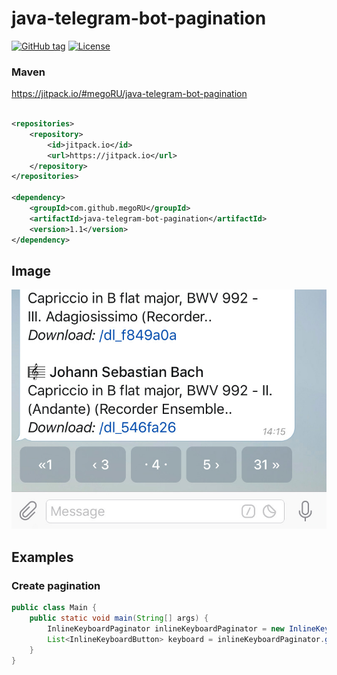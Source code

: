 # java-telegram-bot-pagination

[![GitHub tag](https://img.shields.io/github/tag/megoRU/java-telegram-bot-pagination?include_prereleases=&sort=semver&color=blue)](https://github.com/megoRU/java-telegram-bot-pagination/releases/)
[![License](https://img.shields.io/badge/License-MIT-blue)](#license)

### Maven

https://jitpack.io/#megoRU/java-telegram-bot-pagination

```xml

<repositories>
    <repository>
        <id>jitpack.io</id>
        <url>https://jitpack.io</url>
    </repository>
</repositories>

<dependency>
    <groupId>com.github.megoRU</groupId>
    <artifactId>java-telegram-bot-pagination</artifactId>
    <version>1.1</version>
</dependency>
```

## Image

![image](https://github.com/megoRU/java-telegram-bot-pagination/raw/main/.github/images/pagination.jpg)


## Examples

### Create pagination

```java
public class Main {
    public static void main(String[] args) {
        InlineKeyboardPaginator inlineKeyboardPaginator = new InlineKeyboardPaginator(10, 0, "TEST: ");
        List<InlineKeyboardButton> keyboard = inlineKeyboardPaginator.getKeyboard();
    }
}
```
